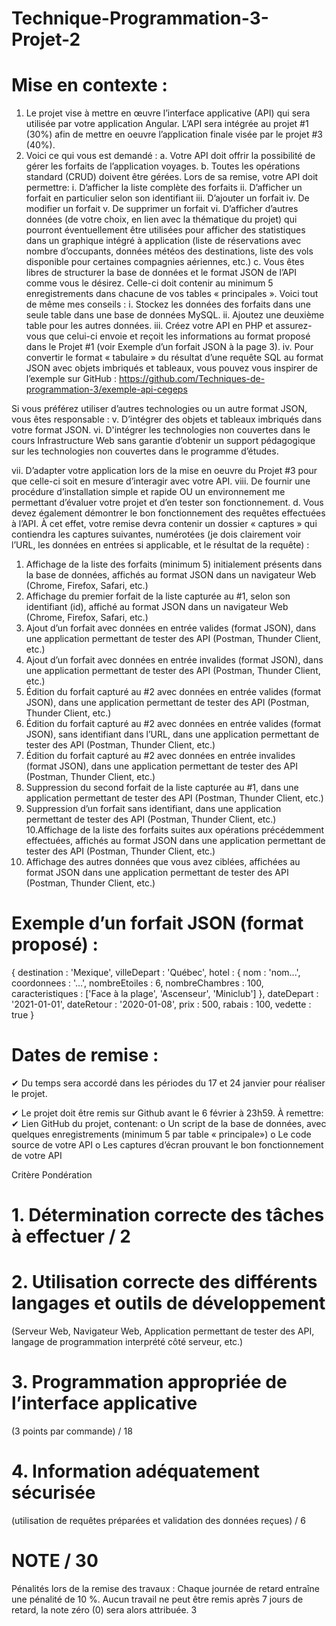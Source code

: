 # Technique-Programmation-3-Projet-2

# Mise en contexte :
1. Le projet vise à mettre en œuvre l’interface applicative (API) qui sera utilisée par votre
application Angular. L’API sera intégrée au projet #1 (30%) afin de mettre en oeuvre l’application
finale visée par le projet #3 (40%).
2. Voici ce qui vous est demandé :
a. Votre API doit offrir la possibilité de gérer les forfaits de l’application voyages.
b. Toutes les opérations standard (CRUD) doivent être gérées. Lors de sa remise, votre API doit permettre:
i. D’afficher la liste complète des forfaits
ii. D’afficher un forfait en particulier selon son identifiant
iii. D’ajouter un forfait
iv. De modifier un forfait
v. De supprimer un forfait
vi. D’afficher d’autres données (de votre choix, en lien avec la thématique du projet) qui pourront
éventuellement être utilisées pour afficher des statistiques dans un graphique intégré à
application (liste de réservations avec nombre d’occupants, données météos des destinations,
liste des vols disponible pour certaines compagnies aériennes, etc.)
c. Vous êtes libres de structurer la base de données et le format JSON de l’API comme vous le désirez.
Celle-ci doit contenir au minimum 5 enregistrements dans chacune de vos tables « principales ».
Voici tout de même mes conseils :
i. Stockez les données des forfaits dans une seule table dans une base de données MySQL.
ii. Ajoutez une deuxième table pour les autres données.
iii. Créez votre API en PHP et assurez-vous que celui-ci envoie et reçoit les informations au format
proposé dans le Projet #1 (voir Exemple d’un forfait JSON à la page 3).
iv. Pour convertir le format « tabulaire » du résultat d’une requête SQL au format JSON avec objets
imbriqués et tableaux, vous pouvez vous inspirer de l’exemple sur GitHub :
https://github.com/Techniques-de-programmation-3/exemple-api-cegeps

Si vous préférez utiliser d’autres technologies ou un autre format JSON, vous êtes responsable :
v. D’intégrer des objets et tableaux imbriqués dans votre format JSON.
vi. D'intégrer les technologies non couvertes dans le cours Infrastructure Web sans garantie
d’obtenir un support pédagogique sur les technologies non couvertes dans le programme
d’études.


vii. D’adapter votre application lors de la mise en oeuvre du Projet #3 pour que celle-ci soit en
mesure d’interagir avec votre API.
viii. De fournir une procédure d’installation simple et rapide OU un environnement me permettant
d’évaluer votre projet et d’en tester son fonctionnement.
d. Vous devez également démontrer le bon fonctionnement des requêtes effectuées à l’API.
À cet effet, votre remise devra contenir un dossier « captures » qui contiendra les captures suivantes,
numérotées (je dois clairement voir l’URL, les données en entrées si applicable, et le résultat de la
requête) :


1. Affichage de la liste des forfaits (minimum 5) initialement présents dans la base de données,
affichés au format JSON dans un navigateur Web (Chrome, Firefox, Safari, etc.)
2. Affichage du premier forfait de la liste capturée au #1, selon son identifiant (id), affiché au
format JSON dans un navigateur Web (Chrome, Firefox, Safari, etc.)
3. Ajout d’un forfait avec données en entrée valides (format JSON), dans une application
permettant de tester des API (Postman, Thunder Client, etc.)
4. Ajout d’un forfait avec données en entrée invalides (format JSON), dans une application
permettant de tester des API (Postman, Thunder Client, etc.)
5. Édition du forfait capturé au #2 avec données en entrée valides (format JSON), dans une
application permettant de tester des API (Postman, Thunder Client, etc.)
6. Édition du forfait capturé au #2 avec données en entrée valides (format JSON), sans identifiant
dans l’URL, dans une application permettant de tester des API (Postman, Thunder Client, etc.)
7. Édition du forfait capturé au #2 avec données en entrée invalides (format JSON), dans une
application permettant de tester des API (Postman, Thunder Client, etc.)
8. Suppression du second forfait de la liste capturée au #1, dans une application permettant de
tester des API (Postman, Thunder Client, etc.)
9. Suppression d’un forfait sans identifiant, dans une application permettant de tester des API
(Postman, Thunder Client, etc.)
10.Affichage de la liste des forfaits suites aux opérations précédemment effectuées, affichés au
format JSON dans une application permettant de tester des API (Postman, Thunder Client, etc.)
11. Affichage des autres données que vous avez ciblées, affichées au format JSON dans une
application permettant de tester des API (Postman, Thunder Client, etc.)


# Exemple d’un forfait JSON (format proposé) :
{
destination : 'Mexique',
villeDepart : 'Québec',
hotel : {
nom : 'nom...',
coordonnees : '...',
nombreEtoiles : 6,
nombreChambres : 100,
caracteristiques : ['Face à la plage', 'Ascenseur', 'Miniclub']
},
dateDepart : '2021-01-01',
dateRetour : '2020-01-08',
prix : 500,
rabais : 100,
vedette : true
}
# Dates de remise :
✔ Du temps sera accordé dans les périodes du 17 et 24 janvier pour réaliser le projet.

✔ Le projet doit être remis sur Github avant le 6 février à 23h59.
À remettre:
✔ Lien GitHub du projet, contenant:
o Un script de la base de données, avec quelques enregistrements
(minimum 5 par table « principale»)
o Le code source de votre API
o Les captures d’écran prouvant le bon fonctionnement de votre API



Critère Pondération
# 1. Détermination correcte des tâches à effectuer / 2
# 2. Utilisation correcte des différents langages et outils de développement
(Serveur Web, Navigateur Web, Application permettant de tester des API,
langage de programmation interprété côté serveur, etc.)

# 3. Programmation appropriée de l’interface applicative
(3 points par commande)
/ 18
# 4. Information adéquatement sécurisée
(utilisation de requêtes préparées et validation des données reçues)
/ 6
# NOTE / 30
Pénalités lors de la remise des travaux :
Chaque journée de retard entraîne une pénalité de 10 %.
Aucun travail ne peut être remis après 7 jours de retard, la note zéro (0) sera alors attribuée.
3

